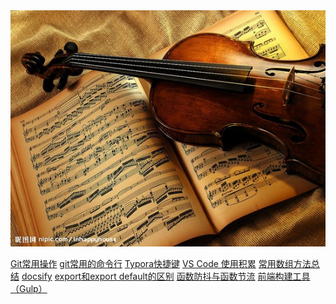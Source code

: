 <img src='img/get.jpg' style='width:50vh'>

<!-- <a href='#/works/数组去重.md'>数组去重</a> -->
<a href='#/works/Git常用操作.md'>Git常用操作</a>
<a href='#/works/git常用的命令行.md'>git常用的命令行</a>
<a href='#/works/Typora快捷键.md'>Typora快捷键</a>
<a href='#/works/VS Code 使用积累.md'>VS Code 使用积累</a>
<a href='#/works/常用数组方法总结.md'>常用数组方法总结</a>
<a href='#/works/docsify.md'>docsify</a>
<a href='#/works/export和export default的区别.md'>export和export default的区别</a>
<a href='#/works/函数防抖与函数节流.md'>函数防抖与函数节流</a>
<a href='#/works/前端构建工具（Gulp）.md'>前端构建工具（Gulp）</a>




